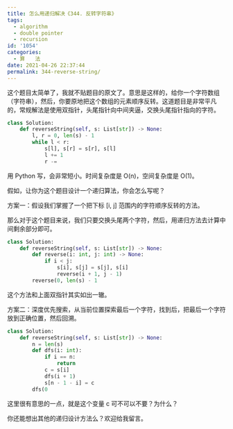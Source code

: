 ```yaml
---
title: 怎么用递归解决《344. 反转字符串》
tags:
  - algorithm
  - double pointer
  - recursion
id: '1054'
categories:
  - 算　　法
date: 2021-04-26 22:37:44
permalink: 344-reverse-string/
---
```


这个题目太简单了，我就不贴题目的原文了。意思是这样的，给你一个字符数组（字符串），然后，你要原地把这个数组的元素顺序反转。这道题目是非常平凡的，常规解法是使用双指针，头尾指针向中间夹逼，交换头尾指针指向的字符。

```python
class Solution:
    def reverseString(self, s: List[str]) -> None:
        l, r = 0, len(s) - 1
        while l < r:
            s[l], s[r] = s[r], s[l]
            l += 1
            r -= 
```

用 Python 写，会非常短小。时间复杂度是 O(n)，空间复杂度是 O(1)。

假如，让你为这个题目设计一个递归算法，你会怎么写呢？

方案一：假设我们掌握了一个把下标 [i, j] 范围内的字符顺序反转的方法。

那么对于这个题目来说，我们只要交换头尾两个字符，然后，用递归方法去计算中间剩余部分即可。

```python
class Solution:
    def reverseString(self, s: List[str]) -> None:
        def reverse(i: int, j: int) -> None:
            if i < j:
                s[i], s[j] = s[j], s[i]
                reverse(i + 1, j - 1)
        reverse(0, len(s) - 1
```

这个方法和上面双指针其实如出一辙。

方案二：深度优先搜索，从当前位置探索最后一个字符，找到后，把最后一个字符放到正确位置，然后回溯。

```python
class Solution:
    def reverseString(self, s: List[str]) -> None:
        n = len(s)
        def dfs(i: int):
            if i == n:
                return
            c = s[i]
            dfs(i + 1)
            s[n - 1 - i] = c
        dfs(0
```

这里很有意思的一点，就是这个变量 c 可不可以不要？为什么？

你还能想出其他的递归设计方法么？欢迎给我留言。